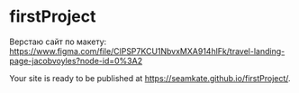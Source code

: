# firstProject
Верстаю сайт по макету: https://www.figma.com/file/ClPSP7KCU1NbvxMXA914hlFk/travel-landing-page-jacobvoyles?node-id=0%3A2

Your site is ready to be published at https://seamkate.github.io/firstProject/.
